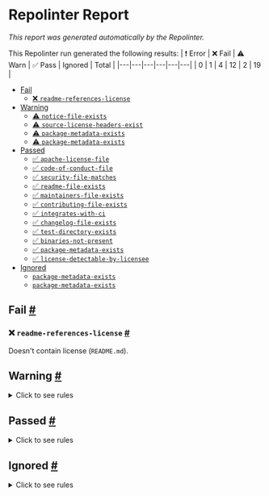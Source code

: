 # Repolinter Report

*This report was generated automatically by the Repolinter.*

This Repolinter run generated the following results:
| ❗  Error | ❌  Fail | ⚠️  Warn | ✅  Pass | Ignored | Total |
|---|---|---|---|---|---|
| 0 | 1 | 4 | 12 | 2 | 19 |

- [Fail](#user-content-fail)
  - [❌ `readme-references-license`](#user-content--readme-references-license)
- [Warning](#user-content-warning)
  - [⚠️ `notice-file-exists`](#user-content--notice-file-exists)
  - [⚠️ `source-license-headers-exist`](#user-content--source-license-headers-exist)
  - [⚠️ `package-metadata-exists`](#user-content--package-metadata-exists)
  - [⚠️ `package-metadata-exists`](#user-content--package-metadata-exists)
- [Passed](#user-content-passed)
  - [✅ `apache-license-file`](#user-content--apache-license-file)
  - [✅ `code-of-conduct-file`](#user-content--code-of-conduct-file)
  - [✅ `security-file-matches`](#user-content--security-file-matches)
  - [✅ `readme-file-exists`](#user-content--readme-file-exists)
  - [✅ `maintainers-file-exists`](#user-content--maintainers-file-exists)
  - [✅ `contributing-file-exists`](#user-content--contributing-file-exists)
  - [✅ `integrates-with-ci`](#user-content--integrates-with-ci)
  - [✅ `changelog-file-exists`](#user-content--changelog-file-exists)
  - [✅ `test-directory-exists`](#user-content--test-directory-exists)
  - [✅ `binaries-not-present`](#user-content--binaries-not-present)
  - [✅ `package-metadata-exists`](#user-content--package-metadata-exists)
  - [✅ `license-detectable-by-licensee`](#user-content--license-detectable-by-licensee)
- [Ignored](#user-content-ignored)
  - [`package-metadata-exists`](#user-content-package-metadata-exists)
  - [`package-metadata-exists`](#user-content-package-metadata-exists)

## Fail <a href="#user-content-fail" id="fail">#</a>

### ❌ `readme-references-license` <a href="#user-content--readme-references-license" id="-readme-references-license">#</a>

Doesn't contain license (`README.md`).


## Warning <a href="#user-content-warning" id="warning">#</a>

<details>
<summary>Click to see rules</summary>

### ⚠️ `notice-file-exists` <a href="#user-content--notice-file-exists" id="-notice-file-exists">#</a>

Did not find a file matching the specified patterns. (`NOTICE*`).

### ⚠️ `source-license-headers-exist` <a href="#user-content--source-license-headers-exist" id="-source-license-headers-exist">#</a>

Below is a list of files or patterns that failed:

- `docs/assets/js/just-the-docs.js`: The first 7 lines do not contain the pattern(s): Copyright, License.
- `docs/assets/js/versions.js`: The first 7 lines do not contain the pattern(s): Copyright, License.
- `smart_contracts/ethereum/solidity_firefly/truffle-config.js`: The first 7 lines do not contain the pattern(s): Copyright, License.
- `smart_contracts/ethereum/solidity_firefly/test/Firefly.js`: The first 7 lines do not contain the pattern(s): Copyright, License.
- `smart_contracts/ethereum/solidity_firefly/hardhat.config.ts`: The first 7 lines do not contain the pattern(s): Copyright, License.
- `smart_contracts/ethereum/solidity_firefly/scripts/deploy.ts`: The first 7 lines do not contain the pattern(s): Copyright, License.
- `mocks/apiservermocks/ffi_swagger_gen.go`: The first 7 lines do not contain the pattern(s): Copyright, License.
- `mocks/apiservermocks/server.go`: The first 7 lines do not contain the pattern(s): Copyright, License.
- `mocks/assetmocks/manager.go`: The first 7 lines do not contain the pattern(s): Copyright, License.
- `mocks/batchmocks/manager.go`: The first 7 lines do not contain the pattern(s): Copyright, License.
- `mocks/blockchainmocks/callbacks.go`: The first 7 lines do not contain the pattern(s): Copyright, License.
- `mocks/blockchainmocks/plugin.go`: The first 7 lines do not contain the pattern(s): Copyright, License.
- `mocks/broadcastmocks/manager.go`: The first 7 lines do not contain the pattern(s): Copyright, License.
- `mocks/contractmocks/manager.go`: The first 7 lines do not contain the pattern(s): Copyright, License.
- `mocks/coremocks/operation_callbacks.go`: The first 7 lines do not contain the pattern(s): Copyright, License.
- `mocks/databasemocks/callbacks.go`: The first 7 lines do not contain the pattern(s): Copyright, License.
- `mocks/databasemocks/plugin.go`: The first 7 lines do not contain the pattern(s): Copyright, License.
- `mocks/dataexchangemocks/callbacks.go`: The first 7 lines do not contain the pattern(s): Copyright, License.
- `mocks/dataexchangemocks/dx_event.go`: The first 7 lines do not contain the pattern(s): Copyright, License.
- `mocks/dataexchangemocks/plugin.go`: The first 7 lines do not contain the pattern(s): Copyright, License.
- `mocks/datamocks/manager.go`: The first 7 lines do not contain the pattern(s): Copyright, License.
- `mocks/definitionsmocks/handler.go`: The first 7 lines do not contain the pattern(s): Copyright, License.
- `mocks/definitionsmocks/sender.go`: The first 7 lines do not contain the pattern(s): Copyright, License.
- `mocks/eventmocks/event_manager.go`: The first 7 lines do not contain the pattern(s): Copyright, License.
- `mocks/eventsmocks/callbacks.go`: The first 7 lines do not contain the pattern(s): Copyright, License.
- `mocks/eventsmocks/plugin.go`: The first 7 lines do not contain the pattern(s): Copyright, License.
- `mocks/identitymanagermocks/manager.go`: The first 7 lines do not contain the pattern(s): Copyright, License.
- `mocks/identitymocks/callbacks.go`: The first 7 lines do not contain the pattern(s): Copyright, License.
- `mocks/identitymocks/plugin.go`: The first 7 lines do not contain the pattern(s): Copyright, License.
- `mocks/metricsmocks/manager.go`: The first 7 lines do not contain the pattern(s): Copyright, License.
- `mocks/multipartymocks/manager.go`: The first 7 lines do not contain the pattern(s): Copyright, License.
- `mocks/namespacemocks/manager.go`: The first 7 lines do not contain the pattern(s): Copyright, License.
- `mocks/networkmapmocks/manager.go`: The first 7 lines do not contain the pattern(s): Copyright, License.
- `mocks/operationmocks/manager.go`: The first 7 lines do not contain the pattern(s): Copyright, License.
- `mocks/orchestratormocks/orchestrator.go`: The first 7 lines do not contain the pattern(s): Copyright, License.
- `mocks/privatemessagingmocks/manager.go`: The first 7 lines do not contain the pattern(s): Copyright, License.
- `mocks/shareddownloadmocks/callbacks.go`: The first 7 lines do not contain the pattern(s): Copyright, License.
- `mocks/shareddownloadmocks/manager.go`: The first 7 lines do not contain the pattern(s): Copyright, License.
- `mocks/sharedstoragemocks/callbacks.go`: The first 7 lines do not contain the pattern(s): Copyright, License.
- `mocks/sharedstoragemocks/plugin.go`: The first 7 lines do not contain the pattern(s): Copyright, License.
- `mocks/spieventsmocks/manager.go`: The first 7 lines do not contain the pattern(s): Copyright, License.
- `mocks/syncasyncmocks/bridge.go`: The first 7 lines do not contain the pattern(s): Copyright, License.
- `mocks/syncasyncmocks/sender.go`: The first 7 lines do not contain the pattern(s): Copyright, License.
- `mocks/systemeventmocks/event_interface.go`: The first 7 lines do not contain the pattern(s): Copyright, License.
- `mocks/tokenmocks/callbacks.go`: The first 7 lines do not contain the pattern(s): Copyright, License.
- `mocks/tokenmocks/plugin.go`: The first 7 lines do not contain the pattern(s): Copyright, License.
- `mocks/txcommonmocks/helper.go`: The first 7 lines do not contain the pattern(s): Copyright, License.
- `mocks/wsmocks/ws_client.go`: The first 7 lines do not contain the pattern(s): Copyright, License.
- `smart_contracts/fabric/firefly-go/firefly.go`: The first 7 lines do not contain the pattern(s): Copyright.
- `smart_contracts/fabric/firefly-go/chaincode/contract.go`: The first 7 lines do not contain the pattern(s): Copyright, License.
- `smart_contracts/fabric/firefly-go/chaincode/contract_test.go`: The first 7 lines do not contain the pattern(s): Copyright, License.
- `test/data/contracts/assetcreator/assetCreator.go`: The first 7 lines do not contain the pattern(s): Copyright.
- `test/data/contracts/assetcreator/chaincode/smartcontract.go`: The first 7 lines do not contain the pattern(s): Copyright, License.

### ⚠️ `package-metadata-exists` <a href="#user-content--package-metadata-exists" id="-package-metadata-exists">#</a>

Did not find a file matching the specified patterns. (`package.json`).

### ⚠️ `package-metadata-exists` <a href="#user-content--package-metadata-exists" id="-package-metadata-exists">#</a>

Did not find a file matching the specified patterns. Below is a list of files or patterns that failed:

- `pom.xml`
- `build.xml`
- `build.gradle`

</details>

## Passed <a href="#user-content-passed" id="passed">#</a>

<details>
<summary>Click to see rules</summary>

### ✅ `apache-license-file` <a href="#user-content--apache-license-file" id="-apache-license-file">#</a>

Contains Apache License.*Version 2.0 (`LICENSE`).

### ✅ `code-of-conduct-file` <a href="#user-content--code-of-conduct-file" id="-code-of-conduct-file">#</a>

Contains https://wiki.hyperledger.org/community/hyperledger-project-code-of-conduct (`CODE_OF_CONDUCT.md`).

### ✅ `security-file-matches` <a href="#user-content--security-file-matches" id="-security-file-matches">#</a>

Contains https://wiki.hyperledger.org/display/.*(SEC|HYP)/Defect[.+]Response (`SECURITY.md`).

### ✅ `readme-file-exists` <a href="#user-content--readme-file-exists" id="-readme-file-exists">#</a>

Found file (`README.md`).

### ✅ `maintainers-file-exists` <a href="#user-content--maintainers-file-exists" id="-maintainers-file-exists">#</a>

Found file (`MAINTAINERS.md`).

### ✅ `contributing-file-exists` <a href="#user-content--contributing-file-exists" id="-contributing-file-exists">#</a>

Found file (`CONTRIBUTING.md`).

### ✅ `integrates-with-ci` <a href="#user-content--integrates-with-ci" id="-integrates-with-ci">#</a>

Found file (`.github/workflows/docker_main.yml`).

### ✅ `changelog-file-exists` <a href="#user-content--changelog-file-exists" id="-changelog-file-exists">#</a>

Found file (`CHANGELOG.md`).

### ✅ `test-directory-exists` <a href="#user-content--test-directory-exists" id="-test-directory-exists">#</a>

Found file (`test`).

### ✅ `binaries-not-present` <a href="#user-content--binaries-not-present" id="-binaries-not-present">#</a>

Excluded file type doesn't exist. (`**/*.exe,**/*.dll,!**/node_modules/**`).

### ✅ `package-metadata-exists` <a href="#user-content--package-metadata-exists" id="-package-metadata-exists">#</a>

Found file (`go.mod`).

### ✅ `license-detectable-by-licensee` <a href="#user-content--license-detectable-by-licensee" id="-license-detectable-by-licensee">#</a>

Licensee identified the license for project: Apache-2.0.

</details>

## Ignored <a href="#user-content-ignored" id="ignored">#</a>

<details>
<summary>Click to see rules</summary>

### `package-metadata-exists` <a href="#user-content-package-metadata-exists" id="package-metadata-exists">#</a>

This rule was ignored for the following reason: ignored due to unsatisfied condition(s): "language=ruby"

### `package-metadata-exists` <a href="#user-content-package-metadata-exists" id="package-metadata-exists">#</a>

This rule was ignored for the following reason: ignored due to unsatisfied condition(s): "language=python"

</details>

